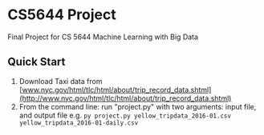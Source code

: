 # CS5644 Project
Final Project for CS 5644 Machine Learning with Big Data

## Quick Start
1. Download Taxi data from [www.nyc.gov/html/tlc/html/about/trip_record_data.shtml](http://www.nyc.gov/html/tlc/html/about/trip_record_data.shtml)
2. From the command line: run "project.py" with two arguments: input file, and output file
    e.g. `py project.py yellow_tripdata_2016-01.csv yellow_tripdata_2016-01-daily.csv`
